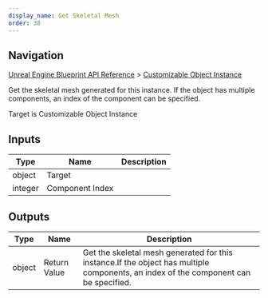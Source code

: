 ```yaml
---
display_name: Get Skeletal Mesh
order: 38
---
```

## Navigation

[Unreal Engine Blueprint API Reference](https://dev.epicgames.com/documentation/en-us/unreal-engine/BlueprintAPI) > [Customizable Object Instance](https://dev.epicgames.com/documentation/en-us/unreal-engine/BlueprintAPI/CustomizableObjectInstance)

Get the skeletal mesh generated for this instance.
If the object has multiple components, an index of the component can be specified.

Target is Customizable Object Instance

## Inputs

| Type | Name | Description |
| --- | --- | --- |
| object | Target |  |
| integer | Component Index |  |

## Outputs

| Type | Name | Description |
| --- | --- | --- |
| object | Return Value | Get the skeletal mesh generated for this instance.If the object has multiple components, an index of the component can be specified. |
